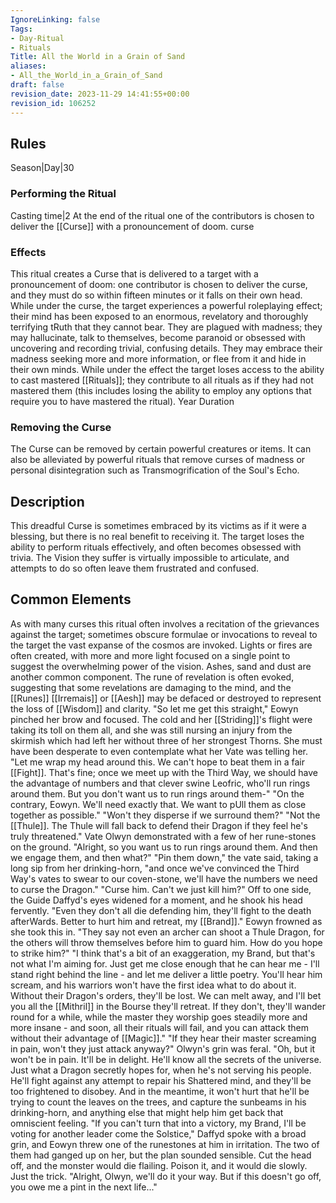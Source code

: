 ```yaml
---
IgnoreLinking: false
Tags:
- Day-Ritual
- Rituals
Title: All the World in a Grain of Sand
aliases:
- All_the_World_in_a_Grain_of_Sand
draft: false
revision_date: 2023-11-29 14:41:55+00:00
revision_id: 106252
---
```


## Rules
Season|Day|30
### Performing the Ritual
Casting time|2  At the end of the ritual one of the contributors is chosen to deliver the [[Curse]] with a pronouncement of doom.
curse 
### Effects
This ritual creates a Curse that is delivered to a target with a pronouncement of doom: one contributor is chosen to deliver the curse, and they must do so within fifteen minutes or it falls on their own head. 
While under the curse, the target experiences a powerful roleplaying effect; their mind has been exposed to an enormous, revelatory and thoroughly terrifying tRuth that they cannot bear. They are plagued with madness; they may hallucinate, talk to themselves, become paranoid or obsessed with uncovering and recording trivial, confusing details. They may embrace their madness seeking more and more information, or flee from it and hide in their own minds.
While under the effect the target loses access to the ability to cast mastered [[Rituals]]; they contribute to all rituals as if they had not mastered them (this includes losing the ability to employ any options that require you to have mastered the ritual).
Year Duration
### Removing the Curse
The Curse can be removed by certain powerful creatures or items. It can also be alleviated by powerful rituals that remove curses of madness or personal disintegration such as Transmogrification of the Soul's Echo.
## Description
This dreadful Curse is sometimes embraced by its victims as if it were a blessing, but there is no real benefit to receiving it. The target loses the ability to perform rituals effectively, and often becomes obsessed with trivia. The Vision they suffer is virtually impossible to articulate, and attempts to do so often leave them frustrated and confused. 
## Common Elements
As with many curses this ritual often involves a recitation of the grievances against the target; sometimes obscure formulae or invocations to reveal to the target the vast expanse of the cosmos are invoked. Lights or fires are often created, with more and more light focused on a single point to suggest the overwhelming power of the vision. Ashes, sand and dust are another common component. The rune of revelation is often evoked, suggesting that some revelations are damaging to the mind, and the [[Runes]] [[Irremais]] or [[Aesh]] may be defaced or destroyed to represent the loss of [[Wisdom]] and clarity.
"So let me get this straight," Eowyn pinched her brow and focused. The cold and her [[Striding]]'s flight were taking its toll on them all, and she was still nursing an injury from the skirmish which had left her without three of her strongest Thorns. She must have been desperate to even contemplate what her Vate was telling her. "Let me wrap my head around this. We can't hope to beat them in a fair [[Fight]]. That's fine; once we meet up with the Third Way, we should have the advantage of numbers and that clever swine Leofric, who'll run rings around them. But you don't want us to run rings around them-"
"On the contrary, Eowyn. We'll need exactly that. We want to pUll them as close together as possible."
"Won't they disperse if we surround them?"
"Not the [[Thule]]. The Thule will fall back to defend their Dragon if they feel he's truly threatened." Vate Olwyn demonstrated with a few of her rune-stones on the ground.
"Alright, so you want us to run rings around them. And then we engage them, and then what?"
"Pin them down," the vate said, taking a long sip from her drinking-horn, "and once we've convinced the Third Way's vates to swear to our coven-stone, we'll have the numbers we need to curse the Dragon."
"Curse him. Can't we just kill him?"
Off to one side, the Guide Daffyd's eyes widened for a moment, and he shook his head fervently. "Even they don't all die defending him, they'll fight to the death afterWards. Better to hurt him and retreat, my [[Brand]]."
Eowyn frowned as she took this in. "They say not even an archer can shoot a Thule Dragon, for the others will throw themselves before him to guard him. How do you hope to strike him?"
"I think that's a bit of an exaggeration, my Brand, but that's not what I'm aiming for. Just get me close enough that he can hear me - I'll stand right behind the line - and let me deliver a little poetry. You'll hear him scream, and his warriors won't have the first idea what to do about it. Without their Dragon's orders, they'll be lost. We can melt away, and I'll bet you all the [[Mithril]] in the Bourse they'll retreat. If they don't, they'll wander round for a while, while the master they worship goes steadily more and more insane - and soon, all their rituals will fail, and you can attack them without their advantage of [[Magic]]."
"If they hear their master screaming in pain, won't they just attack anyway?"
Olwyn's grin was feral. "Oh, but it won't be in pain. It'll be in delight. He'll know all the secrets of the universe. Just what a Dragon secretly hopes for, when he's not serving his people. He'll fight against any attempt to repair his Shattered mind, and they'll be too frightened to disobey. And in the meantime, it won't hurt that he'll be trying to count the leaves on the trees, and capture the sunbeams in his drinking-horn, and anything else that might help him get back that omniscient feeling.
"If you can't turn that into a victory, my Brand, I'll be voting for another leader come the Solstice," Daffyd spoke with a broad grin, and Eowyn threw one of the runestones at him in irritation. The two of them had ganged up on her, but the plan sounded sensible. Cut the head off, and the monster would die flailing. Poison it, and it would die slowly. Just the trick.
"Alright, Olwyn, we'll do it your way. But if this doesn't go off, you owe me a pint in the next life..."